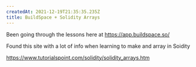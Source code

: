 ```yaml
---
createdAt: 2021-12-19T21:35:35.235Z
title: BuildSpace + Solidity Arrays
---
```

Been going through the lessons here at https://app.buildspace.so/



Found this site with a lot of info when learning to make and array in Soidity

<https://www.tutorialspoint.com/solidity/solidity_arrays.htm>